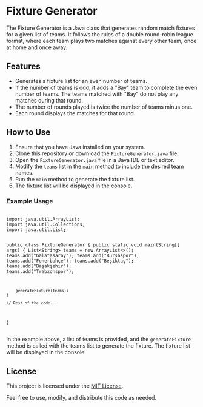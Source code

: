 <h1>Fixture Generator</h1>

  <p>The Fixture Generator is a Java class that generates random match fixtures for a given list of teams. It follows the rules of a double round-robin league format, where each team plays two matches against every other team, once at home and once away.</p>

   <h2>Features</h2>
   <ul>
        <li>Generates a fixture list for an even number of teams.</li>
        <li>If the number of teams is odd, it adds a "Bay" team to complete the even number of teams. The teams matched with "Bay" do not play any matches during that round.</li>
        <li>The number of rounds played is twice the number of teams minus one.</li>
        <li>Each round displays the matches for that round.</li>
    </ul>

   <h2>How to Use</h2>
   <ol>
        <li>Ensure that you have Java installed on your system.</li>
        <li>Clone this repository or download the <code>FixtureGenerator.java</code> file.</li>
        <li>Open the <code>FixtureGenerator.java</code> file in a Java IDE or text editor.</li>
        <li>Modify the <code>teams</code> list in the <code>main</code> method to include the desired team names.</li>
        <li>Run the <code>main</code> method to generate the fixture list.</li>
        <li>The fixture list will be displayed in the console.</li>
    </ol>

   <h3>Example Usage</h3>
   <pre><code>
import java.util.ArrayList;
import java.util.Collections;
import java.util.List;

public class FixtureGenerator {
    public static void main(String[] args) {
        List&lt;String&gt; teams = new ArrayList&lt;&gt;();
        teams.add("Galatasaray");
        teams.add("Bursaspor");
        teams.add("Fenerbahçe");
        teams.add("Beşiktaş");
        teams.add("Başakşehir");
        teams.add("Trabzonspor");

        generateFixture(teams);
    }

    // Rest of the code...
}
    </code></pre>

   <p>In the example above, a list of teams is provided, and the <code>generateFixture</code> method is called with the teams list to generate the fixture. The fixture list will be displayed in the console.</p>

   <h2>License</h2>
   <p>This project is licensed under the <a href="LICENSE">MIT License</a>.</p>

   <p>Feel free to use, modify, and distribute this code as needed.</p>

